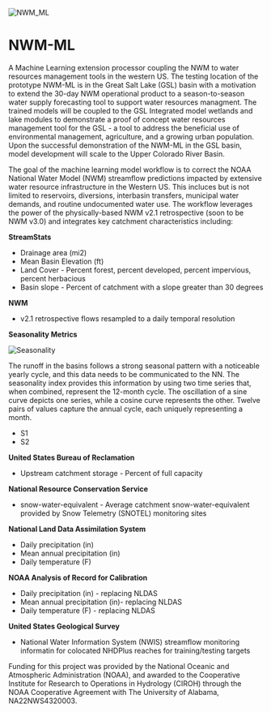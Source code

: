 ![NWM_ML](https://github.com/CIROH-UA/NWM_ML/tree/main/Images/NWM_ML_Hydrological_Cycle.png)

# NWM-ML
A Machine Learning extension processor coupling the NWM to water resources management tools in the western US.
The testing location of the prototype NWM-ML is in the Great Salt Lake (GSL) basin with a motivation to extend the 30-day NWM operational product to a season-to-season water supply forecasting tool to support water resources managment.
The trained models will be coupled to the GSL Integrated model wetlands and lake modules to demonstrate a proof of concept water resources management tool for the GSL - a tool to address the beneficial use of environmental management, agriculture, and a growing urban population.
Upon the successful demonstration of the NWM-ML in the GSL basin, model development will scale to the Upper Colorado River Basin.


The goal of the machine learning model workflow is to correct the NOAA National Water Model (NWM) streamflow predictions impacted by extensive water resource infrastructure in the Western US.
This incluces but is not limited to reservoirs, diversions, interbasin transfers, municipal water demands, and routine undocumented water use.
The workflow leverages the power of the physically-based NWM v2.1 retrospective (soon to be NWM v3.0) and integrates key catchment characteristics including:

**StreamStats**
* Drainage area (mi2)
* Mean Basin Elevation (ft)
* Land Cover - Percent forest, percent developed, percent impervious, percent herbacious
* Basin slope - Percent of catchment with a slope greater than 30 degrees

**NWM**
* v2.1 retrospective flows resampled to a daily temporal resolution

**Seasonality Metrics**

![Seasonality](https://github.com/CIROH-UA/NWM_ML/tree/main/Images/seasonalityindex.JPG)

The runoff in the basins follows a strong seasonal pattern with a noticeable yearly cycle, and this data needs to be communicated to the NN. The seasonality index provides this information by using two time series that, when combined, represent the 12-month cycle. 
The oscillation of a sine curve depicts one series, while a cosine curve represents the other. Twelve pairs of values capture the annual cycle, each uniquely representing a month.
* S1
* S2

**United States Bureau of Reclamation**
* Upstream catchment storage - Percent of full capacity

**National Resource Conservation Service**
* snow-water-equivalent -  Average catchment snow-water-equivalent provided by Snow Telemetry (SNOTEL) monitoring sites

**National Land Data Assimilation System**
* Daily precipitation (in)
* Mean annual precipitation (in)
* Daily temperature (F)

**NOAA Analysis of Record for Calibration**
* Daily precipitation (in) - replacing NLDAS
* Mean annual precipitation (in)- replacing NLDAS
* Daily temperature (F) - replacing NLDAS

**United States Geological Survey**
* National Water Information System (NWIS) streamflow monitoring informatin for colocated NHDPlus reaches for training/testing targets

Funding for this project was provided by the National Oceanic and Atmospheric Administration (NOAA), and awarded to the Cooperative Institute for Research to Operations in Hydrology (CIROH) through the NOAA Cooperative Agreement with The University of Alabama, NA22NWS4320003.


